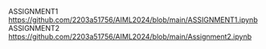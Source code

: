 ASSIGNMENT1 https://github.com/2203a51756/AIML2024/blob/main/ASSIGNMENT1.ipynb
               ASSIGNMENT2 https://github.com/2203a51756/AIML2024/blob/main/Assignment2.ipynb
